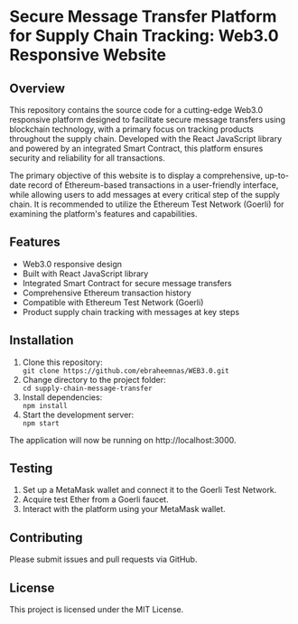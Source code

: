 <!DOCTYPE html>
<html>
  <head>
    <h1>Secure Message Transfer Platform for Supply Chain Tracking: Web3.0 Responsive Website</h1>
  </head>
  <body>
    <h2>Overview</h2>
    <p>This repository contains the source code for a cutting-edge Web3.0 responsive platform designed to facilitate secure message transfers using blockchain technology, with a primary focus on tracking products throughout the supply chain. Developed with the React JavaScript library and powered by an integrated Smart Contract, this platform ensures security and reliability for all transactions.</p>
    <p>The primary objective of this website is to display a comprehensive, up-to-date record of Ethereum-based transactions in a user-friendly interface, while allowing users to add messages at every critical step of the supply chain. It is recommended to utilize the Ethereum Test Network (Goerli) for examining the platform's features and capabilities.</p>
    <h2>Features</h2>
    <ul>
      <li>Web3.0 responsive design</li>
      <li>Built with React JavaScript library</li>
      <li>Integrated Smart Contract for secure message transfers</li>
      <li>Comprehensive Ethereum transaction history</li>
      <li>Compatible with Ethereum Test Network (Goerli)</li>
      <li>Product supply chain tracking with messages at key steps</li>
    </ul>
    <h2>Installation</h2>
    <ol>
      <li>Clone this repository:</li>
      <code>git clone https://github.com/ebraheemnas/WEB3.0.git</code>
      <li>Change directory to the project folder:</li>
      <code>cd supply-chain-message-transfer</code>
      <li>Install dependencies:</li>
      <code>npm install</code>
      <li>Start the development server:</li>
      <code>npm start</code>
    </ol>
    <p>The application will now be running on http://localhost:3000.</p>
    <h2>Testing</h2>
    <ol>
      <li>Set up a MetaMask wallet and connect it to the Goerli Test Network.</li>
      <li>Acquire test Ether from a Goerli faucet.</li>
      <li>Interact with the platform using your MetaMask wallet.</li>
    </ol>
    <h2>Contributing</h2>
    <p>Please submit issues and pull requests via GitHub.</p>
    <h2>License</h2>
    <p>This project is licensed under the MIT License.</p>
  </body>
</html>

